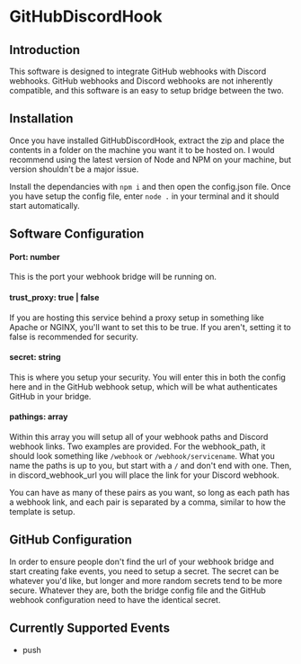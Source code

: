 # GitHubDiscordHook

## Introduction

This software is designed to integrate GitHub webhooks with Discord webhooks. GitHub webhooks and Discord webhooks are not inherently compatible, and this software is an easy to setup bridge between the two.

## Installation

Once you have installed GitHubDiscordHook, extract the zip and place the contents in a folder on the machine you want it to be hosted on. I would recommend using the latest version of Node and NPM on your machine, but version shouldn't be a major issue.

Install the dependancies with `npm i` and then open the config.json file. Once you have setup the config file, enter `node .` in your terminal and it should start automatically.

## Software Configuration

#### Port: number

This is the port your webhook bridge will be running on.

#### trust_proxy: true | false

If you are hosting this service behind a proxy setup in something like Apache or NGINX, you'll want to set this to be true. If you aren't, setting it to false is recommended for security.

#### secret: string

This is where you setup your security. You will enter this in both the config here and in the GitHub webhook setup, which will be what authenticates GitHub in your bridge.

#### pathings: array

Within this array you will setup all of your webhook paths and Discord webhook links. Two examples are provided. For the webhook_path, it should look something like `/webhook` or `/webhook/servicename`. What you name the paths is up to you, but start with a `/` and don't end with one. Then, in discord_webhook_url you will place the link for your Discord webhook.

You can have as many of these pairs as you want, so long as each path has a webhook link, and each pair is separated by a comma, similar to how the template is setup.

## GitHub Configuration

In order to ensure people don't find the url of your webhook bridge and start creating fake events, you need to setup a secret. The secret can be whatever you'd like, but longer and more random secrets tend to be more secure. Whatever they are, both the bridge config file and the GitHub webhook configuration need to have the identical secret.

## Currently Supported Events

- push

